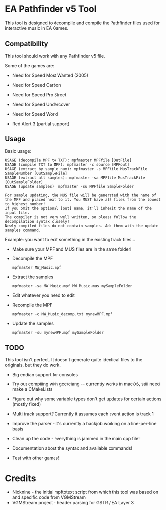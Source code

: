 # EA Pathfinder v5 Tool

This tool is designed to decompile and compile the Pathfinder files used for interactive music in EA Games.

## Compatibility

This tool should work with any Pathfinder v5 file.

Some of the games are:

- Need for Speed Most Wanted (2005)

- Need for Speed Carbon

- Need for Speed Pro Street

- Need for Speed Undercover

- Need for Speed World

- Red Alert 3 (partial support)

## Usage

Basic usage:

```
USAGE (decompile MPF to TXT): mpfmaster MPFfile [OutFile]
USAGE (compile TXT to MPF): mpfmaster -c source [MPFout]
USAGE (extract by sample num): mpfmaster -s MPFfile MusTrackFile SampleNumber [OutSampleFile]
USAGE (extract all samples): mpfmaster -sa MPFfile MusTrackFile [OutSampleFolder]
USAGE (update samples): mpfmaster -su MPFfile SampleFolder

For sample updating, the MUS file will be generated with the name of the MPF and placed next to it. You MUST have all files from the lowest to highest number!
If you omit the optional [out] name, it'll inherit the name of the input file.
The compiler is not very well written, so please follow the decompilation syntax closely!
Newly compiled files do not contain samples. Add them with the update samples command.
```

Example: you want to edit something in the existing track files...

- Make sure your MPF and MUS files are in the same folder!

- Decompile the MPF
  
  ```
  mpfmaster MW_Music.mpf
  ```

- Extract the samples
  
  ```
  mpfmaster -sa MW_Music.mpf MW_Music.mus mySampleFolder
  ```

- Edit whatever you need to edit

- Recompile the MPF
  
  ```
  mpfmaster -c MW_Music_decomp.txt mynewMPF.mpf
  ```

- Update the samples
  
  ```
  mpfmaster -su mynewMPF.mpf mySampleFolder
  ```

## TODO

This tool isn't perfect. It doesn't generate quite identical files to the originals, but they do work.

- Big endian support for consoles

- Try out compiling with gcc/clang -- currently works in macOS, still need make a CMakeLists

- Figure out why some variable types don't get updates for certain actions (mostly fixed)

- Multi track support? Currently it assumes each event action is track 1

- Improve the parser - it's currently a hackjob working on a line-per-line basis

- Clean up the code - everything is jammed in the main cpp file!

- Documentation about the syntax and available commands!

- Test with other games!

# Credits

- Nicknine - the initial mpftotext script from which this tool was based on and specific code from VGMStream
- VGMStream project - header parsing for GSTR / EA Layer 3
